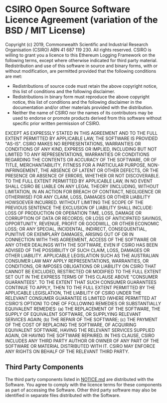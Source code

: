 # CSIRO Open Source Software Licence Agreement (variation of the BSD / MIT License)

Copyright (c) 2019, Commonwealth Scientific and Industrial Research Organisation (CSIRO) ABN 41 687 119 230.
All rights reserved. CSIRO is willing to grant you a licence to this Ethereum Logging Framework on the following terms, except where otherwise indicated for third party material.
Redistribution and use of this software in source and binary forms, with or without modification, are permitted provided that the following conditions are met:
* Redistributions of source code must retain the above copyright notice, this list of conditions and the following disclaimer.
* Redistributions in binary form must reproduce the above copyright notice, this list of conditions and the following disclaimer in the documentation and/or other materials provided with the distribution.
* Neither the name of CSIRO nor the names of its contributors may be used to endorse or promote products derived from this software without specific prior written permission of CSIRO.

EXCEPT AS EXPRESSLY STATED IN THIS AGREEMENT AND TO THE FULL EXTENT PERMITTED BY APPLICABLE LAW, THE SOFTWARE IS PROVIDED "AS-IS". CSIRO MAKES NO REPRESENTATIONS, WARRANTIES OR CONDITIONS OF ANY KIND, EXPRESS OR IMPLIED, INCLUDING BUT NOT LIMITED TO ANY REPRESENTATIONS, WARRANTIES OR CONDITIONS REGARDING THE CONTENTS OR ACCURACY OF THE SOFTWARE, OR OF TITLE, MERCHANTABILITY, FITNESS FOR A PARTICULAR PURPOSE, NON-INFRINGEMENT, THE ABSENCE OF LATENT OR OTHER DEFECTS, OR THE PRESENCE OR ABSENCE OF ERRORS, WHETHER OR NOT DISCOVERABLE.
TO THE FULL EXTENT PERMITTED BY APPLICABLE LAW, IN NO EVENT SHALL CSIRO BE LIABLE ON ANY LEGAL THEORY (INCLUDING, WITHOUT LIMITATION, IN AN ACTION FOR BREACH OF CONTRACT, NEGLIGENCE OR OTHERWISE) FOR ANY CLAIM, LOSS, DAMAGES OR OTHER LIABILITY HOWSOEVER INCURRED.  WITHOUT LIMITING THE SCOPE OF THE PREVIOUS SENTENCE THE EXCLUSION OF LIABILITY SHALL INCLUDE: LOSS OF PRODUCTION OR OPERATION TIME, LOSS, DAMAGE OR CORRUPTION OF DATA OR RECORDS; OR LOSS OF ANTICIPATED SAVINGS, OPPORTUNITY, REVENUE, PROFIT OR GOODWILL, OR OTHER ECONOMIC LOSS; OR ANY SPECIAL, INCIDENTAL, INDIRECT, CONSEQUENTIAL, PUNITIVE OR EXEMPLARY DAMAGES, ARISING OUT OF OR IN CONNECTION WITH THIS AGREEMENT, ACCESS OF THE SOFTWARE OR ANY OTHER DEALINGS WITH THE SOFTWARE, EVEN IF CSIRO HAS BEEN ADVISED OF THE POSSIBILITY OF SUCH CLAIM, LOSS, DAMAGES OR OTHER LIABILITY.
APPLICABLE LEGISLATION SUCH AS THE AUSTRALIAN CONSUMER LAW MAY APPLY REPRESENTATIONS, WARRANTIES, OR CONDITIONS, OR IMPOSES OBLIGATIONS OR LIABILITY ON CSIRO THAT CANNOT BE EXCLUDED, RESTRICTED OR MODIFIED TO THE FULL EXTENT SET OUT IN THE EXPRESS TERMS OF THIS CLAUSE ABOVE "CONSUMER GUARANTEES".  TO THE EXTENT THAT SUCH CONSUMER GUARANTEES CONTINUE TO APPLY, THEN TO THE FULL EXTENT PERMITTED BY THE APPLICABLE LEGISLATION, THE LIABILITY OF CSIRO UNDER THE RELEVANT CONSUMER GUARANTEE IS LIMITED (WHERE PERMITTED AT CSIRO'S OPTION) TO ONE OF FOLLOWING REMEDIES OR SUBSTANTIALLY EQUIVALENT REMEDIES:
(a)               THE REPLACEMENT OF THE SOFTWARE, THE SUPPLY OF EQUIVALENT SOFTWARE, OR SUPPLYING RELEVANT SERVICES AGAIN;
(b)               THE REPAIR OF THE SOFTWARE;
(c)               THE PAYMENT OF THE COST OF REPLACING THE SOFTWARE, OF ACQUIRING EQUIVALENT SOFTWARE, HAVING THE RELEVANT SERVICES SUPPLIED AGAIN, OR HAVING THE SOFTWARE REPAIRED.
IN THIS CLAUSE, CSIRO INCLUDES ANY THIRD PARTY AUTHOR OR OWNER OF ANY PART OF THE SOFTWARE OR MATERIAL DISTRIBUTED WITH IT.  CSIRO MAY ENFORCE ANY RIGHTS ON BEHALF OF THE RELEVANT THIRD PARTY.

## Third Party Components
The third party components listed in [NOTICE.md](NOTICE.md) are distributed with the Software.  You agree to comply with the licence terms for these components as part of accessing the Software.  Other third party software may also be identified in separate files distributed with the Software.

